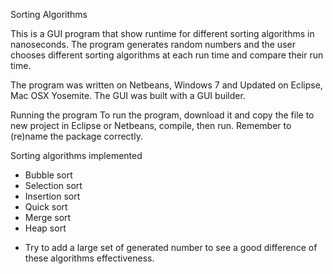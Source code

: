 Sorting Algorithms

This is a GUI program that show runtime for different sorting algorithms in nanoseconds. The program generates random numbers and the user chooses different sorting algorithms at each run time and compare their run time.

The program was written on Netbeans, Windows 7 and Updated on Eclipse, Mac OSX Yosemite. The GUI was built with a GUI builder.

Running the program
  To run the program, download it and copy the file to new project in Eclipse or Netbeans, compile, then run. Remember to (re)name the package correctly.

Sorting algorithms implemented
   - Bubble sort
   - Selection sort
   - Insertion sort
   - Quick sort
   - Merge sort
   - Heap sort

* Try to add a large set of generated number to see a good difference of these algorithms effectiveness.